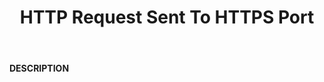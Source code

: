 ﻿---
category: 4xx
code: 497
cover: https://firebasestorage.googleapis.com/v0/b/capy-http.appspot.com/o/Capy497.webp?alt=media
coverAlt: HTTP Request Sent To HTTPS Port
description: HTTP Request Sent To HTTPS Port
pubDate: 2014-06-01
tags:
- 4xx
title: HTTP Request Sent To HTTPS Port
---

__DESCRIPTION__